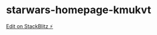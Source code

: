 # starwars-homepage-kmukvt

[Edit on StackBlitz ⚡️](https://stackblitz.com/edit/starwars-homepage-kmukvt)